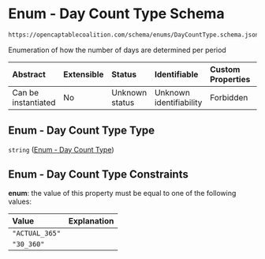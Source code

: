 # Enum - Day Count Type Schema

```txt
https://opencaptablecoalition.com/schema/enums/DayCountType.schema.json
```

Enumeration of how the number of days are determined per period

| Abstract            | Extensible | Status         | Identifiable            | Custom Properties | Additional Properties | Access Restrictions | Defined In                                                                                     |
| :------------------ | :--------- | :------------- | :---------------------- | :---------------- | :-------------------- | :------------------ | :--------------------------------------------------------------------------------------------- |
| Can be instantiated | No         | Unknown status | Unknown identifiability | Forbidden         | Allowed               | none                | [DayCountType.schema.json](../../schema/enums/DayCountType.schema.json "open original schema") |

## Enum - Day Count Type Type

`string` ([Enum - Day Count Type](daycounttype.md))

## Enum - Day Count Type Constraints

**enum**: the value of this property must be equal to one of the following values:

| Value          | Explanation |
| :------------- | :---------- |
| `"ACTUAL_365"` |             |
| `"30_360"`     |             |

